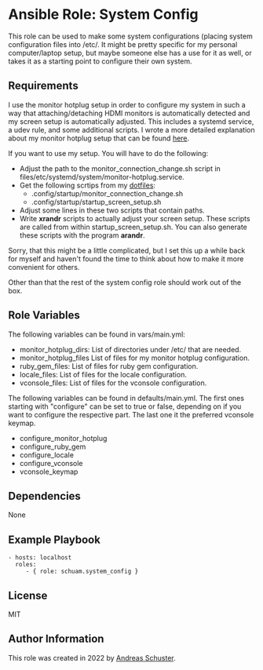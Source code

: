 # Ansible Role: System Config

This role can be used to make some system configurations (placing system
configuration files into /etc/. It might be pretty specific for my personal
computer/laptop setup, but maybe someone else has a use for it as well, or
takes it as a starting point to configure their own system.


## Requirements

I use the monitor hotplug setup in order to configure my system in such a way
that attaching/detaching HDMI monitors is automatically detected and my screen
setup is automatically adjusted. This includes a systemd service, a udev rule,
and some additional scripts. I wrote a more detailed explanation about my
monitor hotplug setup that can be found
[here](https://schuam.de/en/posts/82276148b1.html).

If you want to use my setup. You will have to do the following:

- Adjust the path to the monitor_connection_change.sh script in
  files/etc/systemd/system/monitor-hotplug.service.
- Get the following scrtips from my
  [dotfiles](https://github.com/schuam/.dotfiles/):
  - .config/startup/monitor_connection_change.sh
  - .config/startup/startup_screen_setup.sh
- Adjust some lines in these two scripts that contain paths.
- Write **xrandr** scripts to actually adjust your screen setup. These scripts
  are called from within startup_screen_setup.sh. You can also generate these
  scripts with the program **arandr**.

Sorry, that this might be a little complicated, but I set this up a while back
for myself and haven't found the time to think about how to make it more
convenient for others.

Other than that the rest of the system config role should work out of the box.


## Role Variables

The following variables can be found in vars/main.yml:

- monitor_hotplug_dirs: List of directories under /etc/ that are needed.
- monitor_hotplug_files List of files for my monitor hotplug configuration.
- ruby_gem_files: List of files for ruby gem configuration.
- locale_files: List of files for the locale configuration.
- vconsole_files: List of files for the vconsole configuration.


The following variables can be found in defaults/main.yml. The first ones
starting with "configure" can be set to true or false, depending on if you want
to configure the respective part. The last one it the preferred vconsole
keymap.

- configure_monitor_hotplug
- configure_ruby_gem
- configure_locale
- configure_vconsole
- vconsole_keymap


## Dependencies

None


## Example Playbook

    - hosts: localhost
      roles:
         - { role: schuam.system_config }

## License

MIT


## Author Information

This role was created in 2022 by [Andreas Schuster](https://www.schuam.de/).

